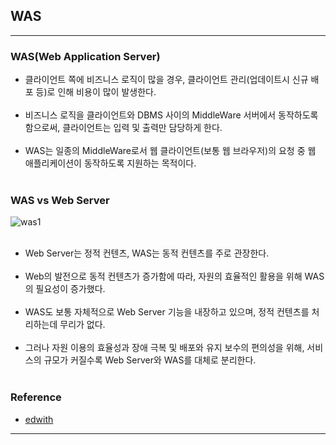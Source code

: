 WAS
---

---

### WAS(Web Application Server)<br>

-	클라이언트 쪽에 비즈니스 로직이 많을 경우, 클라이언트 관리(업데이트시 신규 배포 등)로 인해 비용이 많이 발생한다.<br><br>
-	비즈니스 로직을 클라이언트와 DBMS 사이의 MiddleWare 서버에서 동작하도록 함으로써, 클라이언트는 입력 및 출력만 담당하게 한다.<br><br>
-	WAS는 일종의 MiddleWare로서 웹 클라이언트(보통 웹 브라우저)의 요청 중 웹 애플리케이션이 동작하도록 지원하는 목적이다.<br><br>

### WAS vs Web Server<br>

![was1](https://user-images.githubusercontent.com/56240505/69651205-140fed80-10b3-11ea-8b1e-c36c67c902de.png)<br><br>

-	Web Server는 정적 컨텐츠, WAS는 동적 컨텐츠를 주로 관장한다.<br><br>
-	Web의 발전으로 동적 컨텐츠가 증가함에 따라, 자원의 효율적인 활용을 위해 WAS의 필요성이 증가했다.<br><br>
-	WAS도 보통 자체적으로 Web Server 기능을 내장하고 있으며, 정적 컨텐츠를 처리하는데 무리가 없다.<br><br>
-	그러나 자원 이용의 효율성과 장애 극복 및 배포와 유지 보수의 편의성을 위해, 서비스의 규모가 커질수록 Web Server와 WAS를 대체로 분리한다.<br><br>

### Reference<br>

-	[edwith](https://www.edwith.org/boostcourse-web/lecture/16666/)

---
